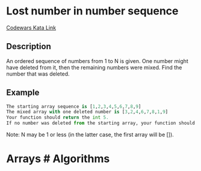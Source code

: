 # Lost number in number sequence

[Codewars Kata Link](https://www.codewars.com/kata/595aa94353e43a8746000120/python)

## Description
An ordered sequence of numbers from 1 to N is given. One number might have deleted from it, then the remaining numbers were mixed. Find the number that was deleted.

## Example
```python
The starting array sequence is [1,2,3,4,5,6,7,8,9]
The mixed array with one deleted number is [3,2,4,6,7,8,1,9]
Your function should return the int 5.
If no number was deleted from the starting array, your function should return the int 0.
```

Note: N may be 1 or less (in the latter case, the first array will be []).

# Arrays # Algorithms